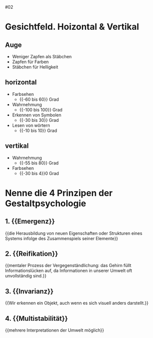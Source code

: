 #02
# Gesichtfeld. Hoizontal & Vertikal

## Auge
	
- Weniger Zapfen als Stäbchen
- 	Zapfen für Farben
- 	Stäbchen für Helligkeit

## horizontal
- Farbsehen
  - {{-60 bis 60}} Grad
- Wahrnehmung
  - {{-100 bis 100}} Grad
- Erkennen von Symbolen
  - {{-30 bis 30}} Grad
- Lesen von wörtern
  - {{-10 bis 10}} Grad


## vertikal
- Wahrnehmung
  - {{-55 bis 80}} Grad
- Farbsehen
  - {{-30 bis 4}}0 Grad

# Nenne die 4 Prinzipen der Gestaltpsychologie

## **1. {{Emergenz}}**
	 
{{die Herausbildung von neuen Eigenschaften oder Strukturen eines Systems infolge des Zusammenspiels seiner Elemente}}
		
## **2. {{Reifikation}}**
	 
{{mentaler Prozess der Vergegenständlichung: das Gehirn füllt Informationslücken auf, da Informationen in unserer Umwelt oft unvollständig sind.}}
		
## **3. {{Invarianz}}**
	 
{{Wir erkennen ein Objekt, auch wenn es sich visuell anders darstellt.}}
		
## **4. {{Multistabilität}}**
	 
{{mehrere Interpretationen der Umwelt möglich}}